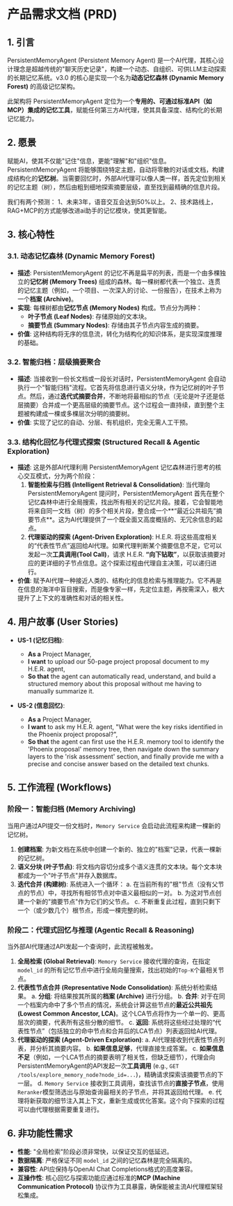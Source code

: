 # 产品需求文档 (PRD)

## 1. 引言

PersistentMemoryAgent (Persistent Memory Agent) 是一个AI代理，其核心设计理念是超越传统的"聊天历史记录"，构建一个动态、自组织、可供LLM主动探索的长期记忆系统。v3.0 的核心是实现一个名为**动态记忆森林 (Dynamic Memory Forest)** 的高级记忆架构。

此架构将 PersistentMemoryAgent 定位为一个**专用的、可通过标准API（如MCP）集成的记忆工具**，赋能任何第三方AI代理，使其具备深度、结构化的长期记忆能力。

## 2. 愿景

赋能AI，使其不仅能"记住"信息，更能"理解"和"组织"信息。PersistentMemoryAgent 将能够围绕特定主题，自动将零散的对话或文档，构建成结构化的**记忆树**。当需要回忆时，外部AI代理可以像人类一样，首先定位到相关的记忆主题（树），然后由粗到细地探索摘要层级，直至找到最精确的信息片段。

我们有两个预测：
1、未来3年，语音交互会达到50%以上。
2、技术路线上，RAG+MCP的方式能够改进ai助手的记忆模块，使其更智能。

## 3. 核心特性

### 3.1. 动态记忆森林 (Dynamic Memory Forest)

-   **描述**: PersistentMemoryAgent 的记忆不再是扁平的列表，而是一个由多棵独立的**记忆树 (Memory Trees)** 组成的森林。每一棵树都代表一个独立、连贯的记忆主题（例如，一个项目、一次深入的讨论、一份报告），在技术上称为一个**档案 (Archive)**。
-   **实现**: 每棵树都由**记忆节点 (Memory Nodes)** 构成。节点分为两种：
    -   **叶子节点 (Leaf Nodes)**: 存储原始的文本块。
    -   **摘要节点 (Summary Nodes)**: 存储由其子节点内容生成的摘要。
-   **价值**: 这种结构将无序的信息流，转化为结构化的知识体系，是实现深度推理的基础。

### 3.2. 智能归档：层级摘要聚合

-   **描述**: 当接收到一份长文档或一段长对话时，PersistentMemoryAgent 会自动执行一个"智能归档"流程。它首先将信息进行语义分块，作为记忆树的叶子节点。然后，通过**迭代式摘要合并**，不断地将最相似的节点（无论是叶子还是低层摘要）合并成一个更高层级的摘要节点。这个过程会一直持续，直到整个主题被构建成一棵或多棵层次分明的摘要树。
-   **价值**: 实现了记忆的自动、分层、有机组织，完全无需人工干预。

### 3.3. 结构化回忆与代理式探索 (Structured Recall & Agentic Exploration)

-   **描述**: 这是外部AI代理利用 PersistentMemoryAgent 记忆森林进行思考的核心交互模式，分为两个阶段：
    1.  **智能检索与归档 (Intelligent Retrieval & Consolidation)**: 当代理向 PersistentMemoryAgent 提问时，PersistentMemoryAgent 首先在整个记忆森林中进行全局搜索，找出所有相关的记忆片段。接着，它会智能地将来自同一文档（树）的多个相关片段，整合成一个**“最近公共祖先”摘要节点**。这为AI代理提供了一个既全面又高度概括的、无冗余信息的起点。
    2.  **代理驱动的探索 (Agent-Driven Exploration)**: H.E.R. 将这些高度相关的“代表性节点”返回给AI代理。如果代理判断某个摘要信息不足，它可以发起一次**工具调用(Tool Call)**，请求 H.E.R. **“向下钻取”**，以获取该摘要对应的更详细的子节点信息。这个探索过程由代理自主决策，可以递归进行。
-   **价值**: 赋予AI代理一种接近人类的、结构化的信息检索与推理能力。它不再是在信息的海洋中盲目搜索，而是像专家一样，先定位主题，再按需深入，极大提升了上下文的准确性和对话的相关性。

## 4. 用户故事 (User Stories)

-   **US-1 (记忆归档)**:
    -   **As a** Project Manager,
    -   **I want** to upload our 50-page project proposal document to my H.E.R. agent,
    -   **So that** the agent can automatically read, understand, and build a structured memory about this proposal without me having to manually summarize it.

-   **US-2 (信息回忆)**:
    -   **As a** Project Manager,
    -   **I want** to ask my H.E.R. agent, "What were the key risks identified in the Phoenix project proposal?",
    -   **So that** the agent can first use the H.E.R. memory tool to identify the 'Phoenix proposal' memory tree, then navigate down the summary layers to the 'risk assessment' section, and finally provide me with a precise and concise answer based on the detailed text chunks.

## 5. 工作流程 (Workflows)

### 阶段一：智能归档 (Memory Archiving)

当用户通过API提交一份文档时，`Memory Service` 会启动此流程来构建一棵新的记忆树。

1.  **创建档案**: 为新文档在系统中创建一个新的、独立的"档案"记录，代表一棵新的记忆树。
2.  **语义分块 (叶子节点)**: 将文档内容切分成多个语义连贯的文本块。每个文本块都成为一个"叶子节点"并存入数据库。
3.  **迭代合并 (构建树)**: 系统进入一个循环：
    a.  在当前所有的"根"节点（没有父节点的节点）中，寻找所有相邻节点对中语义最相似的一对。
    b.  为这对节点创建一个新的"摘要节点"作为它们的父节点。
    c.  不断重复此过程，直到只剩下一个（或少数几个）根节点，形成一棵完整的树。

### 阶段二：代理式回忆与推理 (Agentic Recall & Reasoning)

当外部AI代理通过API发起一个查询时，此流程被触发。

1.  **全局检索 (Global Retrieval)**: `Memory Service` 接收代理的查询，在指定 `model_id` 的所有记忆节点中进行全局向量搜索，找出初始的`Top-K`个最相关节点。
2.  **代表性节点合并 (Representative Node Consolidation)**: 系统分析检索结果。
    a.  **分组**: 将结果按其所属的**档案 (Archive)** 进行分组。
    b.  **合并**: 对于在同一个档案内命中了多个节点的情况，系统会计算这些节点的**最近公共祖先 (Lowest Common Ancestor, LCA)**。这个LCA节点将作为一个单一的、更高层次的摘要，代表所有这些分散的细节。
    c.  **返回**: 系统将这些经过处理的“代表性节点”（包括独立的命中节点和合并后的LCA节点）列表返回给AI代理。
3.  **代理驱动的探索 (Agent-Driven Exploration)**:
    a.  AI代理接收到代表性节点列表，并分析其摘要内容。
    b.  **如果信息足够**，代理直接生成答案。
    c.  **如果信息不足**（例如，一个LCA节点的摘要表明了相关性，但缺乏细节），代理会向PersistentMemoryAgent的API发起一次**工具调用** (e.g., `GET /tools/explore_memory_node?node_id=...`)，精确请求探索该摘要节点的下一层。
    d.  `Memory Service` 接收到工具调用，查找该节点的**直接子节点**，使用`Reranker`模型筛选出与原始查询最相关的子节点，并将其返回给代理。
    e.  代理将新获取的细节注入其上下文，重新生成或优化答案。这个向下探索的过程可以由代理根据需要重复进行。

## 6. 非功能性需求

-   **性能**: "全局检索"阶段必须非常快，以保证交互的低延迟。
-   **数据隔离**: 严格保证不同 `model_id` 之间的记忆森林是完全隔离的。
-   **兼容性**: API应保持与OpenAI Chat Completions格式的高度兼容。
-   **互操作性**: 核心回忆与探索功能应通过标准的**MCP (Machine Communication Protocol)** 协议作为工具暴露，确保能被主流AI代理框架轻松集成。